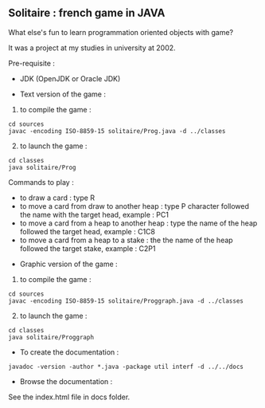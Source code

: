Solitaire : french game in JAVA
---

What else's fun to learn programmation oriented objects with game?

It was a project at my studies in university at 2002.

Pre-requisite :
- JDK (OpenJDK or Oracle JDK)


* Text version of the game :

1. to compile the game :
```
cd sources
javac -encoding ISO-8859-15 solitaire/Prog.java -d ../classes
```

2. to launch the game :
```
cd classes
java solitaire/Prog
```

Commands to play :
- to draw a card : type R
- to move a card from draw to another heap : type P character followed the name with the target head, example : PC1
- to move a card from a heap to another heap : type the name of the heap followed the target head, example : C1C8
- to move a card from a heap to a stake : the the name of the heap followed the target stake, example : C2P1

* Graphic version of the game :

1. to compile the game :
```
cd sources
javac -encoding ISO-8859-15 solitaire/Proggraph.java -d ../classes
```

2. to launch the game :
```
cd classes
java solitaire/Proggraph
```

* To create the documentation :
```
javadoc -version -author *.java -package util interf -d ../../docs
```

* Browse the documentation :

See the index.html file in docs folder.
